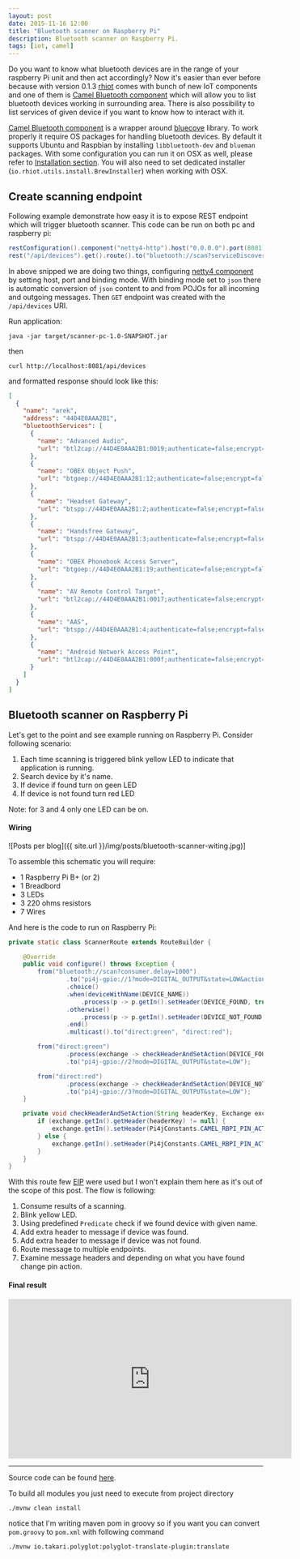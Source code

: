 ```yaml
---
layout: post
date: 2015-11-16 12:00
title: "Bluetooth scanner on Raspberry Pi"
description: Bluetooth scanner on Raspberry Pi.
tags: [iot, camel]
---
```


Do you want to know what bluetooth devices are in the range of your raspberry Pi unit and then act accordingly? Now it's easier than ever before because with version 0.1.3 [rhiot](https://github.com/rhiot/rhiot/blob/master/docs/readme.md) comes with bunch of new IoT components and one of them is [Camel Bluetooth component](https://rhiot.gitbooks.io/rhiotdocumentation/content/gateway/camel_components/camel_bluetooth_component.html) which will allow you to list bluetooth devices working in surrounding area. There is also possibility to list services of given device if you want to know how to interact with it.

<!--more-->

[Camel Bluetooth component](https://rhiot.gitbooks.io/rhiotdocumentation/content/gateway/camel_components/camel_bluetooth_component.html) is a wrapper around [bluecove](http://www.bluecove.org) library. To work properly it require OS packages for handling bluetooth devices. By default it supports Ubuntu and Raspbian by installing `libbluetooth-dev` and `blueman` packages. With some configuration you can run it on OSX as well, please refer to [Installation section](https://rhiot.gitbooks.io/rhiotdocumentation/content/gateway/camel_components/camel_bluetooth_component.html). You will also need to set dedicated installer (`io.rhiot.utils.install.BrewInstaller`) when working with OSX.

## Create scanning endpoint

Following example demonstrate how easy it is to expose REST endpoint which will trigger bluetooth scanner. This code can be run on both pc and raspberry pi:

```java
restConfiguration().component("netty4-http").host("0.0.0.0").port(8081).bindingMode(RestBindingMode.json);
rest("/api/devices").get().route().to("bluetooth://scan?serviceDiscovery=true");
```

In above snipped we are doing two things, configuring [netty4 component](http://camel.apache.org/netty4.html) by setting host, port and binding mode. With binding mode set to `json` there is automatic conversion of `json` content to and from POJOs for all incoming and outgoing messages. Then `GET` endpoint was created with the `/api/devices` URI.

Run application:

```shell
java -jar target/scanner-pc-1.0-SNAPSHOT.jar
```

then

```shell
curl http://localhost:8081/api/devices
```

and formatted response should look like this:

```json
[
  {
    "name": "arek",
    "address": "44D4E0AAA2B1",
    "bluetoothServices": [
      {
        "name": "Advanced Audio",
        "url": "btl2cap://44D4E0AAA2B1:0019;authenticate=false;encrypt=false;master=false"
      },
      {
        "name": "OBEX Object Push",
        "url": "btgoep://44D4E0AAA2B1:12;authenticate=false;encrypt=false;master=false"
      },
      {
        "name": "Headset Gateway",
        "url": "btspp://44D4E0AAA2B1:2;authenticate=false;encrypt=false;master=false"
      },
      {
        "name": "Handsfree Gateway",
        "url": "btspp://44D4E0AAA2B1:3;authenticate=false;encrypt=false;master=false"
      },
      {
        "name": "OBEX Phonebook Access Server",
        "url": "btgoep://44D4E0AAA2B1:19;authenticate=false;encrypt=false;master=false"
      },
      {
        "name": "AV Remote Control Target",
        "url": "btl2cap://44D4E0AAA2B1:0017;authenticate=false;encrypt=false;master=false"
      },
      {
        "name": "AAS",
        "url": "btspp://44D4E0AAA2B1:4;authenticate=false;encrypt=false;master=false"
      },
      {
        "name": "Android Network Access Point",
        "url": "btl2cap://44D4E0AAA2B1:000f;authenticate=false;encrypt=false;master=false"
      }
    ]
  }
]
```

## Bluetooth scanner on Raspberry Pi

Let's get to the point and see example running on Raspberry Pi. Consider following scenario:

1. Each time scanning is triggered blink yellow LED to indicate that application is running.
2. Search device by it's name.
3. If device if found turn on geen LED
4. If device is not found turn red LED

Note: for 3 and 4 only one LED can be on.

#### Wiring

![Posts per blog]({{ site.url }}/img/posts/bluetooth-scanner-witing.jpg)]

To assemble this schematic you will require:

- 1 Raspberry Pi B+ (or 2)
- 1 Breadbord
- 3 LEDs
- 3 220 ohms resistors
- 7 Wires

And here is the code to run on Raspberry Pi:

```java
private static class ScannerRoute extends RouteBuilder {

    @Override
    public void configure() throws Exception {
        from("bluetooth://scan?consumer.delay=1000")
                .to("pi4j-gpio://1?mode=DIGITAL_OUTPUT&state=LOW&action=BLINK")
                .choice()
                .when(deviceWithName(DEVICE_NAME))
                    .process(p -> p.getIn().setHeader(DEVICE_FOUND, true))
                .otherwise()
                    .process(p -> p.getIn().setHeader(DEVICE_NOT_FOUND, true))
                .end()
                .multicast().to("direct:green", "direct:red");

        from("direct:green")
                .process(exchange -> checkHeaderAndSetAction(DEVICE_FOUND, exchange))
                .to("pi4j-gpio://2?mode=DIGITAL_OUTPUT&state=LOW");

        from("direct:red")
                .process(exchange -> checkHeaderAndSetAction(DEVICE_NOT_FOUND, exchange))
                .to("pi4j-gpio://3?mode=DIGITAL_OUTPUT&state=LOW");
    }

    private void checkHeaderAndSetAction(String headerKey, Exchange exchange) {
        if (exchange.getIn().getHeader(headerKey) != null) {
            exchange.getIn().setHeader(Pi4jConstants.CAMEL_RBPI_PIN_ACTION, GPIOAction.HIGH);
        } else {
            exchange.getIn().setHeader(Pi4jConstants.CAMEL_RBPI_PIN_ACTION, GPIOAction.LOW);
        }
    }
}
```

With this route few [EIP](http://camel.apache.org/eip.html) were used but I won't explain them here as it's out of the scope of this post. The flow is following:

1. Consume results of a scanning.
2. Blink yellow LED.
3. Using predefined `Predicate` check if we found device with given name.
4. Add extra header to message if device was found.
5. Add extra header to message if device was not found.
6. Route message to multiple endpoints.
7. Examine message headers and depending on what you have found change pin action.

#### Final result

<iframe width="560" height="315" src="https://www.youtube.com/embed/pmYk7Yg13Lg?t=35s" frameborder="0" allowfullscreen></iframe>

---
Source code can be found [here](https://github.com/ajurasz/blog-samples).

To build all modules you just need to execute from project directory

```shell
./mvnw clean install
```

notice that I'm writing maven pom in groovy so if you want you can convert `pom.groovy` to `pom.xml` with following command

```shell
./mvnw io.takari.polyglot:polyglot-translate-plugin:translate
```

